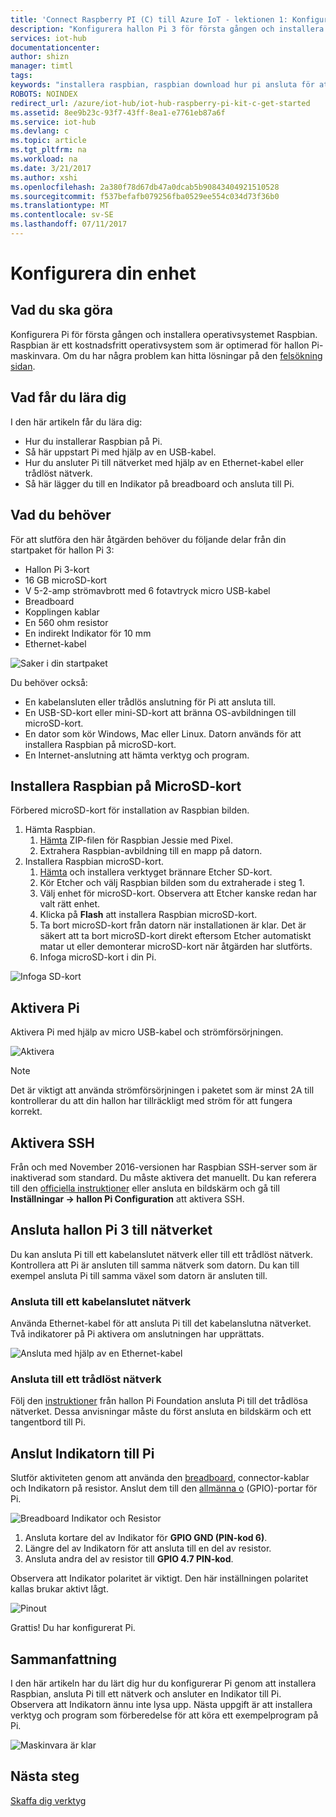 ```yaml
---
title: 'Connect Raspberry PI (C) till Azure IoT - lektionen 1: Konfigurera enhet | Microsoft Docs'
description: "Konfigurera hallon Pi 3 för första gången och installera Raspbian OS, ett ledigt operativsystem som är optimerad för hallon Pi-maskinvara."
services: iot-hub
documentationcenter: 
author: shizn
manager: timtl
tags: 
keywords: "installera raspbian, raspbian download hur pi ansluta för att installera raspbian, raspbian inställningar, raspberry pi installera raspbian, raspberry pi installera os, raspberry pi sd-kort installera, hallon, ansluta till raspberry pi, raspberry pi-anslutning"
ROBOTS: NOINDEX
redirect_url: /azure/iot-hub/iot-hub-raspberry-pi-kit-c-get-started
ms.assetid: 8ee9b23c-93f7-43ff-8ea1-e7761eb87a6f
ms.service: iot-hub
ms.devlang: c
ms.topic: article
ms.tgt_pltfrm: na
ms.workload: na
ms.date: 3/21/2017
ms.author: xshi
ms.openlocfilehash: 2a380f78d67db47a0dcab5b90843404921510528
ms.sourcegitcommit: f537befafb079256fba0529ee554c034d73f36b0
ms.translationtype: MT
ms.contentlocale: sv-SE
ms.lasthandoff: 07/11/2017
---
```

# <a name="configure-your-device"></a>Konfigurera din enhet
## <a name="what-you-will-do"></a>Vad du ska göra
Konfigurera Pi för första gången och installera operativsystemet Raspbian. Raspbian är ett kostnadsfritt operativsystem som är optimerad för hallon Pi-maskinvara. Om du har några problem kan hitta lösningar på den [felsökning sidan](iot-hub-raspberry-pi-kit-c-troubleshooting.md).

## <a name="what-you-will-learn"></a>Vad får du lära dig
I den här artikeln får du lära dig:

* Hur du installerar Raspbian på Pi.
* Så här uppstart Pi med hjälp av en USB-kabel.
* Hur du ansluter Pi till nätverket med hjälp av en Ethernet-kabel eller trådlöst nätverk.
* Så här lägger du till en Indikator på breadboard och ansluta till Pi.

## <a name="what-you-need"></a>Vad du behöver
För att slutföra den här åtgärden behöver du följande delar från din startpaket för hallon Pi 3:

* Hallon Pi 3-kort
* 16 GB microSD-kort
* V 5-2-amp strömavbrott med 6 fotavtryck micro USB-kabel
* Breadboard
* Kopplingen kablar
* En 560 ohm resistor
* En indirekt Indikator för 10 mm
* Ethernet-kabel

![Saker i din startpaket](media/iot-hub-raspberry-pi-lessons/lesson1/starter_kit.jpg)

Du behöver också:

* En kabelansluten eller trådlös anslutning för Pi att ansluta till.
* En USB-SD-kort eller mini-SD-kort att bränna OS-avbildningen till microSD-kort.
* En dator som kör Windows, Mac eller Linux. Datorn används för att installera Raspbian på microSD-kort.
* En Internet-anslutning att hämta verktyg och program.

## <a name="install-raspbian-on-the-microsd-card"></a>Installera Raspbian på MicroSD-kort
Förbered microSD-kort för installation av Raspbian bilden.

1. Hämta Raspbian.
   1. [Hämta](https://www.raspberrypi.org/downloads/raspbian/) ZIP-filen för Raspbian Jessie med Pixel.
   2. Extrahera Raspbian-avbildning till en mapp på datorn.
2. Installera Raspbian microSD-kort.
   1. [Hämta](https://www.etcher.io) och installera verktyget brännare Etcher SD-kort.
   2. Kör Etcher och välj Raspbian bilden som du extraherade i steg 1.
   3. Välj enhet för microSD-kort.
      Observera att Etcher kanske redan har valt rätt enhet.
   4. Klicka på **Flash** att installera Raspbian microSD-kort.
   5. Ta bort microSD-kort från datorn när installationen är klar.
      Det är säkert att ta bort microSD-kort direkt eftersom Etcher automatiskt matar ut eller demonterar microSD-kort när åtgärden har slutförts.
   6. Infoga microSD-kort i din Pi.

![Infoga SD-kort](media/iot-hub-raspberry-pi-lessons/lesson1/insert_sdcard.jpg)

## <a name="turn-on-pi"></a>Aktivera Pi
Aktivera Pi med hjälp av micro USB-kabel och strömförsörjningen.

![Aktivera](media/iot-hub-raspberry-pi-lessons/lesson1/micro_usb_power_on.jpg)

> [!NOTE]
> Det är viktigt att använda strömförsörjningen i paketet som är minst 2A till kontrollerar du att din hallon har tillräckligt med ström för att fungera korrekt.

## <a name="enable-ssh"></a>Aktivera SSH
Från och med November 2016-versionen har Raspbian SSH-server som är inaktiverad som standard. Du måste aktivera det manuellt. Du kan referera till den [officiella instruktioner](https://www.raspberrypi.org/documentation/remote-access/ssh/) eller ansluta en bildskärm och gå till **Inställningar -> hallon Pi Configuration** att aktivera SSH.

## <a name="connect-raspberry-pi-3-to-the-network"></a>Ansluta hallon Pi 3 till nätverket
Du kan ansluta Pi till ett kabelanslutet nätverk eller till ett trådlöst nätverk. Kontrollera att Pi är ansluten till samma nätverk som datorn. Du kan till exempel ansluta Pi till samma växel som datorn är ansluten till.

### <a name="connect-to-a-wired-network"></a>Ansluta till ett kabelanslutet nätverk
Använda Ethernet-kabel för att ansluta Pi till det kabelanslutna nätverket. Två indikatorer på Pi aktivera om anslutningen har upprättats.

![Ansluta med hjälp av en Ethernet-kabel](media/iot-hub-raspberry-pi-lessons/lesson1/connect_ethernet.jpg)

### <a name="connect-to-a-wireless-network"></a>Ansluta till ett trådlöst nätverk
Följ den [instruktioner](https://www.raspberrypi.org/learning/software-guide/wifi/) från hallon Pi Foundation ansluta Pi till det trådlösa nätverket. Dessa anvisningar måste du först ansluta en bildskärm och ett tangentbord till Pi.

## <a name="connect-the-led-to-pi"></a>Anslut Indikatorn till Pi
Slutför aktiviteten genom att använda den [breadboard](https://learn.sparkfun.com/tutorials/how-to-use-a-breadboard), connector-kablar och Indikatorn på resistor. Anslut dem till den [allmänna o](https://www.raspberrypi.org/documentation/usage/gpio/) (GPIO)-portar för Pi.

![Breadboard Indikator och Resistor](media/iot-hub-raspberry-pi-lessons/lesson1/breadboard_led_resistor.jpg)

1. Ansluta kortare del av Indikator för **GPIO GND (PIN-kod 6)**.
2. Längre del av Indikatorn för att ansluta till en del av resistor.
3. Ansluta andra del av resistor till **GPIO 4.7 PIN-kod**.

Observera att Indikator polaritet är viktigt. Den här inställningen polaritet kallas brukar aktivt lågt.

![Pinout](media/iot-hub-raspberry-pi-lessons/lesson1/pinout_breadboard.png)

Grattis! Du har konfigurerat Pi.

## <a name="summary"></a>Sammanfattning
I den här artikeln har du lärt dig hur du konfigurerar Pi genom att installera Raspbian, ansluta Pi till ett nätverk och ansluter en Indikator till Pi. Observera att Indikatorn ännu inte lysa upp. Nästa uppgift är att installera verktyg och program som förberedelse för att köra ett exempelprogram på Pi.

![Maskinvara är klar](media/iot-hub-raspberry-pi-lessons/lesson1/hardware_ready.jpg)

## <a name="next-steps"></a>Nästa steg
[Skaffa dig verktyg](iot-hub-raspberry-pi-kit-c-lesson1-get-the-tools-win32.md)

